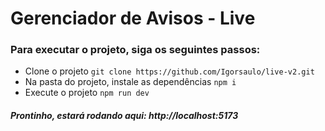 # Gerenciador de Avisos - Live

### Para executar o projeto, siga os seguintes passos:
- Clone o projeto ```git clone https://github.com/Igorsaulo/live-v2.git```
- Na pasta do projeto, instale as dependências ```npm i```
- Execute o projeto ```npm run dev```

##### Prontinho, estará rodando aqui: http://localhost:5173
